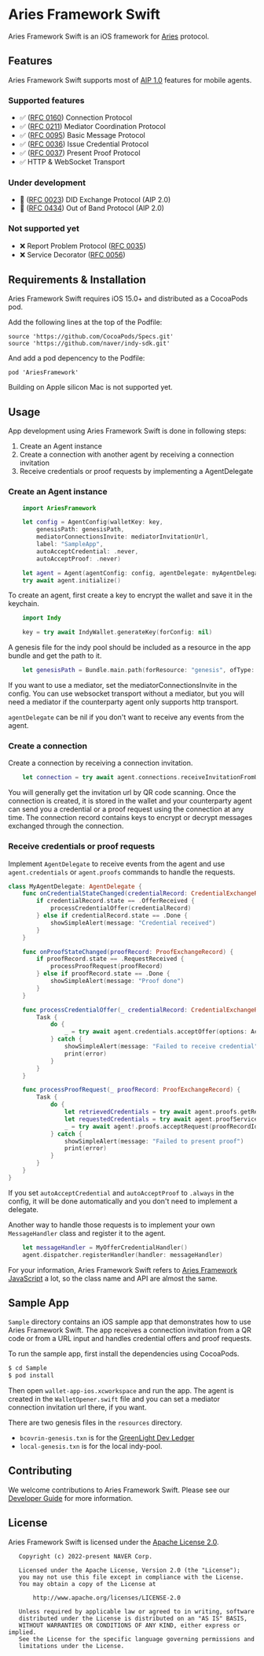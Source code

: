 # Aries Framework Swift

Aries Framework Swift is an iOS framework for [Aries](https://github.com/hyperledger/aries) protocol.

## Features

Aries Framework Swift supports most of [AIP 1.0](https://github.com/hyperledger/aries-rfcs/tree/main/concepts/0302-aries-interop-profile#aries-interop-profile-version-10) features for mobile agents.

### Supported features
- ✅ ([RFC 0160](https://github.com/hyperledger/aries-rfcs/blob/master/features/0160-connection-protocol/README.md)) Connection Protocol 
- ✅ ([RFC 0211](https://github.com/hyperledger/aries-rfcs/blob/master/features/0211-route-coordination/README.md)) Mediator Coordination Protocol 
- ✅ ([RFC 0095](https://github.com/hyperledger/aries-rfcs/blob/master/features/0095-basic-message/README.md)) Basic Message Protocol 
- ✅ ([RFC 0036](https://github.com/hyperledger/aries-rfcs/blob/master/features/0036-issue-credential/README.md)) Issue Credential Protocol 
- ✅ ([RFC 0037](https://github.com/hyperledger/aries-rfcs/tree/master/features/0037-present-proof/README.md)) Present Proof Protocol 
- ✅ HTTP & WebSocket Transport

### Under development
- 🚧 ([RFC 0023](https://github.com/hyperledger/aries-rfcs/tree/main/features/0023-did-exchange)) DID Exchange Protocol (AIP 2.0) 
- 🚧 ([RFC 0434](https://github.com/hyperledger/aries-rfcs/blob/main/features/0434-outofband/README.md)) Out of Band Protocol (AIP 2.0) 

### Not supported yet
- ❌ Report Problem Protocol ([RFC 0035](https://github.com/hyperledger/aries-rfcs/blob/main/features/0035-report-problem/README.md))
- ❌ Service Decorator ([RFC 0056](https://github.com/hyperledger/aries-rfcs/blob/main/features/0056-service-decorator/README.md))

## Requirements & Installation

Aries Framework Swift requires iOS 15.0+ and distributed as a CocoaPods pod.

Add the following lines at the top of the Podfile:
```
source 'https://github.com/CocoaPods/Specs.git'
source 'https://github.com/naver/indy-sdk.git'
```

And add a pod depencency to the Podfile:
```
pod 'AriesFramework'
```

Building on Apple silicon Mac is not supported yet.

## Usage

App development using Aries Framework Swift is done in following steps:
1. Create an Agent instance
2. Create a connection with another agent by receiving a connection invitation
3. Receive credentials or proof requests by implementing a AgentDelegate

### Create an Agent instance

```swift
    import AriesFramework

    let config = AgentConfig(walletKey: key,
        genesisPath: genesisPath,
        mediatorConnectionsInvite: mediatorInvitationUrl,
        label: "SampleApp",
        autoAcceptCredential: .never,
        autoAcceptProof: .never)

    let agent = Agent(agentConfig: config, agentDelegate: myAgentDelegate)
    try await agent.initialize()
```

To create an agent, first create a key to encrypt the wallet and save it in the keychain.
```swift
    import Indy

    key = try await IndyWallet.generateKey(forConfig: nil)
```

A genesis file for the indy pool should be included as a resource in the app bundle and get the path to it.
```swift
    let genesisPath = Bundle.main.path(forResource: "genesis", ofType: "txn")
```

If you want to use a mediator, set the mediatorConnectionsInvite in the config.
You can use websocket transport without a mediator, but you will need a mediator if the counterparty agent only supports http transport.

`agentDelegate` can be nil if you don't want to receive any events from the agent.

### Create a connection

Create a connection by receiving a connection invitation.
```swift
    let connection = try await agent.connections.receiveInvitationFromUrl(invitationUrl)
```

You will generally get the invitation url by QR code scanning.
Once the connection is created, it is stored in the wallet and your counterparty agent can send you a credential or a proof request using the connection at any time. The connection record contains keys to encrypt or decrypt messages exchanged through the connection.

### Receive credentials or proof requests

Implement `AgentDelegate` to receive events from the agent and use `agent.credentials` or `agent.proofs` commands to handle the requests.

```swift
class MyAgentDelegate: AgentDelegate {
    func onCredentialStateChanged(credentialRecord: CredentialExchangeRecord) {
        if credentialRecord.state == .OfferReceived {
            processCredentialOffer(credentialRecord)
        } else if credentialRecord.state == .Done {
            showSimpleAlert(message: "Credential received")
        }
    }

    func onProofStateChanged(proofRecord: ProofExchangeRecord) {
        if proofRecord.state == .RequestReceived {
            processProofRequest(proofRecord)
        } else if proofRecord.state == .Done {
            showSimpleAlert(message: "Proof done")
        }
    }

    func processCredentialOffer(_ credentialRecord: CredentialExchangeRecord) {
        Task {
            do {
                _ = try await agent.credentials.acceptOffer(options: AcceptOfferOptions(credentialRecordId: credentialRecord.id, autoAcceptCredential: .always))
            } catch {
                showSimpleAlert(message: "Failed to receive credential")
                print(error)
            }
        }
    }

    func processProofRequest(_ proofRecord: ProofExchangeRecord) {
        Task {
            do {
                let retrievedCredentials = try await agent.proofs.getRequestedCredentialsForProofRequest(proofRecordId: proofRecord.id)
                let requestedCredentials = try await agent.proofService.autoSelectCredentialsForProofRequest(retrievedCredentials: retrievedCredentials)
                _ = try await agent!.proofs.acceptRequest(proofRecordId: proofRecord.id, requestedCredentials: requestedCredentials)
            } catch {
                showSimpleAlert(message: "Failed to present proof")
                print(error)
            }
        }
    }
}
```

If you set `autoAcceptCredential` and `autoAcceptProof` to `.always` in the config, it will be done automatically and you don't need to implement a delegate.

Another way to handle those requests is to implement your own `MessageHandler` class and register it to the agent.
```swift
    let messageHandler = MyOfferCredentialHandler()
    agent.dispatcher.registerHandler(handler: messageHandler)
```

For your information, Aries Framework Swift refers to [Aries Framework JavaScript](https://github.com/hyperledger/aries-framework-javascript) a lot, so the class name and API are almost the same.

## Sample App

`Sample` directory contains an iOS sample app that demonstrates how to use Aries Framework Swift. The app receives a connection invitation from a QR code or from a URL input and handles credential offers and proof requests.

To run the sample app, first install the dependencies using CocoaPods.
```bash
$ cd Sample
$ pod install
```

Then open `wallet-app-ios.xcworkspace` and run the app. The agent is created in the `WalletOpener.swift` file and you can set a mediator connection invitation url there, if you want.

There are two genesis files in the `resources` directory.
- `bcovrin-genesis.txn` is for the [GreenLight Dev Ledger](http://dev.greenlight.bcovrin.vonx.io/)
- `local-genesis.txn` is for the local indy-pool.

## Contributing

We welcome contributions to Aries Framework Swift. Please see our [Developer Guide](DEVELOP.md) for more information.

## License

Aries Framework Swift is licensed under the [Apache License 2.0](LICENSE).

```
   Copyright (c) 2022-present NAVER Corp.

   Licensed under the Apache License, Version 2.0 (the "License");
   you may not use this file except in compliance with the License.
   You may obtain a copy of the License at

       http://www.apache.org/licenses/LICENSE-2.0

   Unless required by applicable law or agreed to in writing, software
   distributed under the License is distributed on an "AS IS" BASIS,
   WITHOUT WARRANTIES OR CONDITIONS OF ANY KIND, either express or implied.
   See the License for the specific language governing permissions and
   limitations under the License.
```
